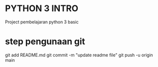 # PYTHON 3 INTRO

Project pembelajaran python 3 basic 

# step pengunaan git
git add README.md
git commit -m "update readme file"
git push -u origin main